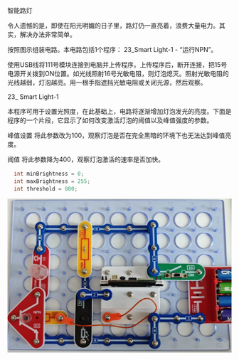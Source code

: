 智能路灯

令人遗憾的是，即使在阳光明媚的日子里，路灯仍一直亮着，浪费大量电力。其实，解决办法非常简单。

按照图示组装电路。本电路包括1个程序：
23_Smart Light-1 - “运行NPN”。

使用USB线将111号模块连接到电脑并上传程序。上传程序后，断开连接，把15号电源开关拨到ON位置。如光线照射16号光敏电阻，则灯泡熄灭。照射光敏电阻的光线越弱，灯泡越亮。用一根手指遮挡光敏电阻或关闭光源，然后观察。

23_ Smart Light-1

本程序可用于设置光照度，在此基础上，电路将逐渐增加灯泡发光的亮度。下面是程序的一个片段，它显示了如何改变激活灯泡的阈值以及峰值强度的参数。

峰值设置
将此参数改为100，观察灯泡是否在完全黑暗的环境下也无法达到峰值亮度。

阈值
将此参数降为400，观察灯泡激活的速率是否加快。

```c
  int minBrightness = 0;
  int maxBrightness = 255;
  int threshold = 800;
```

![](114p1.jpg)